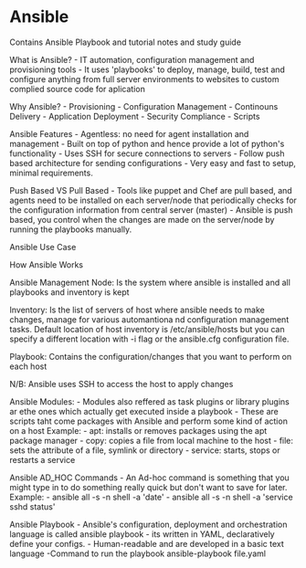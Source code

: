 # Ansible
Contains Ansible Playbook and tutorial notes and study guide

What is Ansible?
    - IT automation, configuration management and provisioning tools
    - It uses 'playbooks' to deploy, manage, build, test and configure anything from full server environments to websites to custom complied source code for aplication

Why Ansible?
    - Provisioning
    - Configuration Management
    - Continouns Delivery
    - Application Deployment
    - Security Compliance
    - Scripts

Ansible Features
    - Agentless: no need for agent installation and management
    - Built on top of python and hence provide a lot of python's functionality
    - Uses SSH for secure connections to servers
    - Follow push based architecture for sending configurations
    - Very easy and fast to setup, minimal requirements.

Push Based VS Pull Based
    - Tools like puppet and Chef are pull based, and agents need to be installed on each server/node that periodically checks for the configuration information from central server (master)
    - Ansible is push based, you control when the changes are made on the server/node by running the playbooks manually.

Ansible Use Case




How Ansible Works



Ansible Management Node:
    Is the system where ansible is installed and all playbooks and inventory is kept

Inventory:
    Is the list of servers of host where ansible needs to make changes, manage for various automantiona nd configuration management tasks.
    Default location of host inventory is /etc/ansible/hosts but you can specify a different location with -i flag or the ansible.cfg configuration file.

Playbook:
    Contains the configuration/changes that you want to perform on each host

N/B: Ansible uses SSH to access the host to apply changes

Ansible Modules:
    - Modules also reffered as task plugins or library plugins ar ethe ones which actually get executed inside a playbook
    - These are scripts taht come packages with Ansible and perform some kind of action on a host
    Example:
        - apt: installs or removes packages using the apt package manager
        - copy: copies a file from local machine to the host
        - file: sets the attribute of a file, symlink or directory
        - service: starts, stops or restarts a service

Ansible AD_HOC Commands
    - An Ad-hoc command is something that you might type in to do something really quick but don't want to save for later.
    Example:
        - ansible all -s -n shell -a 'date'
        - ansible all -s -n shell -a 'service sshd status'

Ansible Playbook
    - Ansible's configuration, deployment and orchestration language is called ansible playbook
    - its written in YAML, declaratively define your configs. 
    - Human-readable and are developed in a basic text language
    -Command to run the playbook
        ansible-playbook file.yaml

